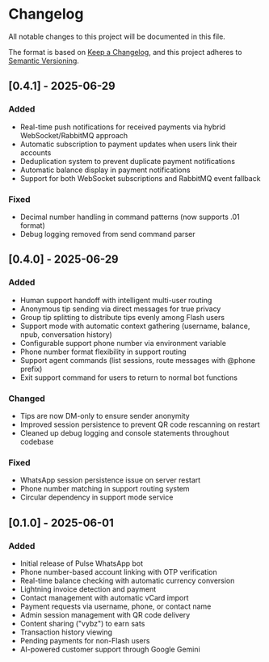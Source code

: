 # Changelog

All notable changes to this project will be documented in this file.

The format is based on [Keep a Changelog](https://keepachangelog.com/en/1.0.0/),
and this project adheres to [Semantic Versioning](https://semver.org/spec/v2.0.0.html).

## [0.4.1] - 2025-06-29

### Added
- Real-time push notifications for received payments via hybrid WebSocket/RabbitMQ approach
- Automatic subscription to payment updates when users link their accounts
- Deduplication system to prevent duplicate payment notifications
- Automatic balance display in payment notifications
- Support for both WebSocket subscriptions and RabbitMQ event fallback

### Fixed
- Decimal number handling in command patterns (now supports .01 format)
- Debug logging removed from send command parser

## [0.4.0] - 2025-06-29

### Added
- Human support handoff with intelligent multi-user routing
- Anonymous tip sending via direct messages for true privacy
- Group tip splitting to distribute tips evenly among Flash users
- Support mode with automatic context gathering (username, balance, npub, conversation history)
- Configurable support phone number via environment variable
- Phone number format flexibility in support routing
- Support agent commands (list sessions, route messages with @phone prefix)
- Exit support command for users to return to normal bot functions

### Changed
- Tips are now DM-only to ensure sender anonymity
- Improved session persistence to prevent QR code rescanning on restart
- Cleaned up debug logging and console statements throughout codebase

### Fixed
- WhatsApp session persistence issue on server restart
- Phone number matching in support routing system
- Circular dependency in support mode service

## [0.1.0] - 2025-06-01

### Added
- Initial release of Pulse WhatsApp bot
- Phone number-based account linking with OTP verification
- Real-time balance checking with automatic currency conversion
- Lightning invoice detection and payment
- Contact management with automatic vCard import
- Payment requests via username, phone, or contact name
- Admin session management with QR code delivery
- Content sharing ("vybz") to earn sats
- Transaction history viewing
- Pending payments for non-Flash users
- AI-powered customer support through Google Gemini